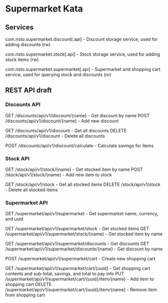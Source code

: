 # Supermarket Kata

## Services

com.risto.supermarket.discount[.api] - Discount storage service, used for adding discounts (rw)

com.risto.supermarket.stock[.api] - Stock storage service, used for adding stock items (rw)

com.risto.supermarket.supermarket[.api] - Supermarket and shopping cart service, used for querying stock and discounts (ro)



## REST API draft

### Discounts API

GET /discounts/api/v1/discount/{name}   - Get discount by name
POST /discounts/api/v1/discount/{name}  - Add new discount

GET /discounts/api/v1/discount  		- Get all discounts
DELETE /discounts/api/v1/discount  		- Delete all discounts

POST /discounts/api/v1/discount/calculate  - Calculate savings for items


### Stock API

GET /stock/api/v1/stock/{name}   - Get stocked item by name
POST /stock/api/v1/stock/{name}  - Add new item to stock

GET /stock/api/v1/stock  		 - Get all stocked items
DELETE /stock/api/v1/stock  	 - Delete all stocked items


### Supermarket API

GET /supermarket/api/v1/supermarket              - Get supermarket name, currency, and uuid

GET /supermarket/api/v1/supermarket/stock        - Get stocked items
GET /supermarket/api/v1/supermarket/stock/{name} - Get stocked item by name

GET /supermarket/api/v1/supermarket/discounts        - Get discounts
GET /supermarket/api/v1/supermarket/discounts/{name} - Get discount by name


POST /supermarket/api/v1/supermarket/cart        - Create new shopping cart

GET /supermarket/api/v1/supermarket/cart/{uuid}  - Get shopping cart contents and sub-total, savings, and total to pay info
PUT /supermarket/api/v1/supermarket/cart/{uuid}/item/{name}  - Add item to shopping cart
DELETE /supermarket/api/v1/supermarket/cart/{uuid}/item/{name}  - Remove item from shopping cart


